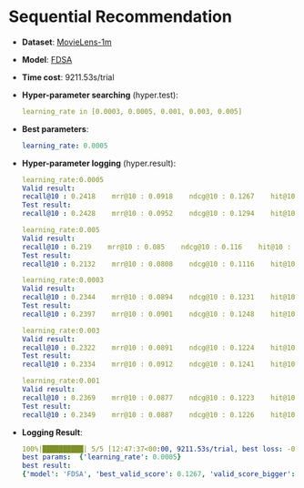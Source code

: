 # Sequential Recommendation

- **Dataset**: [MovieLens-1m](../../md/ml-1m_seq.md)

- **Model**: [FDSA](https://recbole.io/docs/user_guide/model/sequential/fdsa.html)

- **Time cost**: 9211.53s/trial

- **Hyper-parameter searching** (hyper.test):

  ```yaml
  learning_rate in [0.0003, 0.0005, 0.001, 0.003, 0.005]
  ```

- **Best parameters**:

  ```yaml
  learning_rate: 0.0005
  ```

- **Hyper-parameter logging** (hyper.result):

  ```yaml
  learning_rate:0.0005
  Valid result:
  recall@10 : 0.2418    mrr@10 : 0.0918    ndcg@10 : 0.1267    hit@10 : 0.2418    precision@10 : 0.0242
  Test result:
  recall@10 : 0.2428    mrr@10 : 0.0952    ndcg@10 : 0.1294    hit@10 : 0.2428    precision@10 : 0.0243

  learning_rate:0.005
  Valid result:
  recall@10 : 0.219    mrr@10 : 0.085    ndcg@10 : 0.116    hit@10 : 0.219    precision@10 : 0.0219
  Test result:
  recall@10 : 0.2132    mrr@10 : 0.0808    ndcg@10 : 0.1116    hit@10 : 0.2132    precision@10 : 0.0213

  learning_rate:0.0003
  Valid result:
  recall@10 : 0.2344    mrr@10 : 0.0894    ndcg@10 : 0.1231    hit@10 : 0.2344    precision@10 : 0.0234
  Test result:
  recall@10 : 0.2397    mrr@10 : 0.0901    ndcg@10 : 0.1248    hit@10 : 0.2397    precision@10 : 0.024

  learning_rate:0.003
  Valid result:
  recall@10 : 0.2322    mrr@10 : 0.0891    ndcg@10 : 0.1224    hit@10 : 0.2322    precision@10 : 0.0232
  Test result:
  recall@10 : 0.2334    mrr@10 : 0.0912    ndcg@10 : 0.1241    hit@10 : 0.2334    precision@10 : 0.0233

  learning_rate:0.001
  Valid result:
  recall@10 : 0.2369    mrr@10 : 0.0877    ndcg@10 : 0.1223    hit@10 : 0.2369    precision@10 : 0.0237
  Test result:
  recall@10 : 0.2349    mrr@10 : 0.0887    ndcg@10 : 0.1226    hit@10 : 0.2349    precision@10 : 0.0235
  ```

- **Logging Result**:

  ```yaml
  100%|██████████| 5/5 [12:47:37<00:00, 9211.53s/trial, best loss: -0.1267]
  best params:  {'learning_rate': 0.0005}
  best result: 
  {'model': 'FDSA', 'best_valid_score': 0.1267, 'valid_score_bigger': True, 'best_valid_result': OrderedDict([('recall@10', 0.2418), ('mrr@10', 0.0918), ('ndcg@10', 0.1267), ('hit@10', 0.2418), ('precision@10', 0.0242)]), 'test_result': OrderedDict([('recall@10', 0.2428), ('mrr@10', 0.0952), ('ndcg@10', 0.1294), ('hit@10', 0.2428), ('precision@10', 0.0243)])}
  ```
